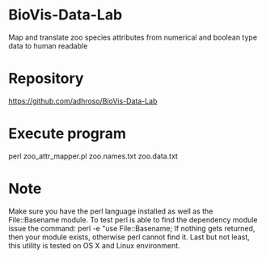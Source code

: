 # BioVis-Data-Lab
Map and translate zoo species attributes from numerical and boolean type data to human readable

# Repository
https://github.com/adhroso/BioVis-Data-Lab

# Execute program
perl zoo_attr_mapper.pl zoo.names.txt zoo.data.txt

# Note
Make sure you have the perl language installed as well as  the File::Basename module.
To test perl is able to find the dependency module issue the command: perl -e "use File::Basename;
If nothing gets returned, then your module exists, otherwise perl cannot find it.
Last but not least, this utility is tested on OS X and Linux environment. 
